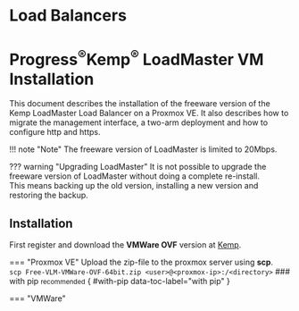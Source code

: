 # Load Balancers
# **Progress**<sup>&reg;</sup>Kemp<sup>&reg;</sup> LoadMaster VM Installation
This document describes the installation of the freeware version of the Kemp LoadMaster Load Balancer on a Proxmox VE.
It also describes how to migrate the management interface, a two-arm deployment and how to configure http and https.

!!! note "Note"
    The freeware version of LoadMaster is limited to 20Mbps.

??? warning "Upgrading LoadMaster"
    It is not possible to upgrade the freeware version of LoadMaster without doing a complete re-install.<br>
    This means backing up the old version, installing a new version and restoring the backup.

## Installation
First register and download the **VMWare OVF** version at [Kemp](https://freeloadbalancer.com).

=== "Proxmox VE"
    Upload the zip-file to the proxmox server using **scp**.<br>
    `scp Free-VLM-VMWare-OVF-64bit.zip <user>@<proxmox-ip>:/<directory>`
    ### with pip <small>recommended</small> { #with-pip data-toc-label="with pip" }

=== "VMWare"

